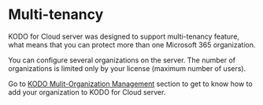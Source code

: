 # Multi-tenancy

KODO for Cloud server was designed to support multi-tenancy feature, what means that you can protect more than one Microsoft 365 organization. 

You can configure several organizations on the server. The number of organizations is limited only by your license \(maximum number of users\).  

Go to [KODO Mulit-Organization Management](../first-steps-after-deployment/microsoft-365-organization-management/kodo-multi-organization-management.md) section to get to know how to add your organization to KODO for Cloud server.

  

